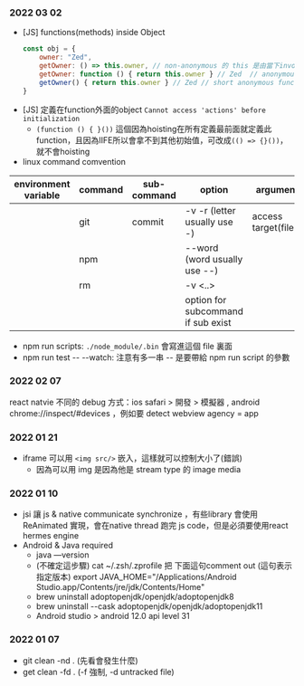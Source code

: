 ### 2022 03 02
- [JS] functions(methods) inside Object 
  ```js
  const obj = {
      owner: "Zed",
      getOwner: () => this.owner, // non-anonymous 的 this 是由當下involke pattern 該closure 的物件，或是外圍的物件
      getOwner: function () { return this.owner } // Zed  // anonymous function
      getOwner() { return this.owner } // Zed // short anonymous function
  }
  ```
- [JS] 定義在function外面的object `Cannot access 'actions' before initialization`
   - `(function () { }())` 這個因為hoisting在所有定義最前面就定義此function，且因為IIFE所以會拿不到其他初始值，可改成`(() => {}())`，就不會hoisting
- linux command comvention  
  
| environment variable | command | sub-command | option                             | argument             |
|----------------------|---------|-------------|------------------------------------|----------------------|
|                      | git     | commit      | -v -r (letter usually use -)       | access target(files) |
|                      | npm     |             | --word (word usually use --)       |                      |
|                      | rm      |             | -v <..>                            |                      |
|                      |         |             | option for subcommand if sub exist |                      |
  
- npm run scripts: `./node_module/.bin`  會寫進這個 file 裏面
- npm run test -- --watch: 注意有多一串 -- 是要帶給 npm run script 的參數

### 2022 02 07
react natvie 不同的 debug 方式：ios safari > 開發 > 模擬器 , android chrome://inspect/#devices ，例如要 detect webview agency = app


### 2022 01 21
- iframe 可以用 `<img src/>` 嵌入，這樣就可以控制大小了(錯誤)
   - 因為可以用 img 是因為他是 stream type 的 image media 

### 2022 01 10
- jsi  讓 js & native communicate synchronize  ，有些library 會使用ReAnimated 實現，會在native thread 跑完 js code，但是必須要使用react hermes engine
- Android & Java required
   - java —version
   - (不確定這步驟) cat ~/.zsh/.zprofile 把 下面這句comment out (這句表示指定版本) export JAVA_HOME="/Applications/Android Studio.app/Contents/jre/jdk/Contents/Home"
   - brew uninstall adoptopenjdk/openjdk/adoptopenjdk8
   - brew uninstall  --cask adoptopenjdk/openjdk/adoptopenjdk11
   - Android studio  > android 12.0 api level 31

### 2022 01 07
- git clean -nd . (先看會發生什麼) 
 - get clean -fd . (-f 強制, -d untracked file)
